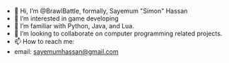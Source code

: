 - 👋 Hi, I’m @BrawlBattle, formally, Sayemum "Simon" Hassan
- 👀 I’m interested in game developing
- 🌱 I’m familiar with Python, Java, and Lua.
- 💞️ I’m looking to collaborate on computer programming related projects.
- 📫 How to reach me:
-  email: sayemumhassan@gmail.com

<!---
BrawlBattle/BrawlBattle is a ✨ special ✨ repository because its `README.md` (this file) appears on your GitHub profile.
You can click the Preview link to take a look at your changes.
--->
